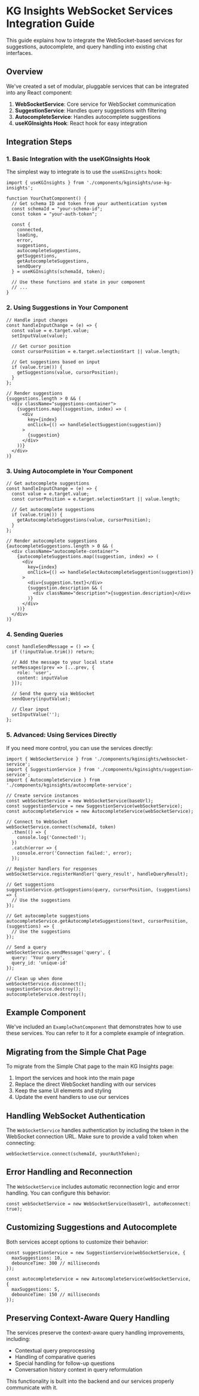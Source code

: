 # KG Insights WebSocket Services Integration Guide

This guide explains how to integrate the WebSocket-based services for suggestions, autocomplete, and query handling into existing chat interfaces.

## Overview

We've created a set of modular, pluggable services that can be integrated into any React component:

1. **WebSocketService**: Core service for WebSocket communication
2. **SuggestionService**: Handles query suggestions with filtering
3. **AutocompleteService**: Handles autocomplete suggestions
4. **useKGInsights Hook**: React hook for easy integration

## Integration Steps

### 1. Basic Integration with the useKGInsights Hook

The simplest way to integrate is to use the `useKGInsights` hook:

```tsx
import { useKGInsights } from './components/kginsights/use-kg-insights';

function YourChatComponent() {
  // Get schema ID and token from your authentication system
  const schemaId = "your-schema-id";
  const token = "your-auth-token";
  
  const {
    connected,
    loading,
    error,
    suggestions,
    autocompleteSuggestions,
    getSuggestions,
    getAutocompleteSuggestions,
    sendQuery
  } = useKGInsights(schemaId, token);

  // Use these functions and state in your component
  // ...
}
```

### 2. Using Suggestions in Your Component

```tsx
// Handle input changes
const handleInputChange = (e) => {
  const value = e.target.value;
  setInputValue(value);
  
  // Get cursor position
  const cursorPosition = e.target.selectionStart || value.length;
  
  // Get suggestions based on input
  if (value.trim()) {
    getSuggestions(value, cursorPosition);
  }
};

// Render suggestions
{suggestions.length > 0 && (
  <div className="suggestions-container">
    {suggestions.map((suggestion, index) => (
      <div 
        key={index}
        onClick={() => handleSelectSuggestion(suggestion)}
      >
        {suggestion}
      </div>
    ))}
  </div>
)}
```

### 3. Using Autocomplete in Your Component

```tsx
// Get autocomplete suggestions
const handleInputChange = (e) => {
  const value = e.target.value;
  const cursorPosition = e.target.selectionStart || value.length;
  
  // Get autocomplete suggestions
  if (value.trim()) {
    getAutocompleteSuggestions(value, cursorPosition);
  }
};

// Render autocomplete suggestions
{autocompleteSuggestions.length > 0 && (
  <div className="autocomplete-container">
    {autocompleteSuggestions.map((suggestion, index) => (
      <div 
        key={index}
        onClick={() => handleSelectAutocompleteSuggestion(suggestion)}
      >
        <div>{suggestion.text}</div>
        {suggestion.description && (
          <div className="description">{suggestion.description}</div>
        )}
      </div>
    ))}
  </div>
)}
```

### 4. Sending Queries

```tsx
const handleSendMessage = () => {
  if (!inputValue.trim()) return;
  
  // Add the message to your local state
  setMessages(prev => [...prev, {
    role: 'user',
    content: inputValue
  }]);
  
  // Send the query via WebSocket
  sendQuery(inputValue);
  
  // Clear input
  setInputValue('');
};
```

### 5. Advanced: Using Services Directly

If you need more control, you can use the services directly:

```tsx
import { WebSocketService } from './components/kginsights/websocket-service';
import { SuggestionService } from './components/kginsights/suggestion-service';
import { AutocompleteService } from './components/kginsights/autocomplete-service';

// Create service instances
const webSocketService = new WebSocketService(baseUrl);
const suggestionService = new SuggestionService(webSocketService);
const autocompleteService = new AutocompleteService(webSocketService);

// Connect to WebSocket
webSocketService.connect(schemaId, token)
  .then(() => {
    console.log('Connected!');
  })
  .catch(error => {
    console.error('Connection failed:', error);
  });

// Register handlers for responses
webSocketService.registerHandler('query_result', handleQueryResult);

// Get suggestions
suggestionService.getSuggestions(query, cursorPosition, (suggestions) => {
  // Use the suggestions
});

// Get autocomplete suggestions
autocompleteService.getAutocompleteSuggestions(text, cursorPosition, (suggestions) => {
  // Use the suggestions
});

// Send a query
webSocketService.sendMessage('query', {
  query: 'Your query',
  query_id: 'unique-id'
});

// Clean up when done
webSocketService.disconnect();
suggestionService.destroy();
autocompleteService.destroy();
```

## Example Component

We've included an `ExampleChatComponent` that demonstrates how to use these services. You can refer to it for a complete example of integration.

## Migrating from the Simple Chat Page

To migrate from the Simple Chat page to the main KG Insights page:

1. Import the services and hook into the main page
2. Replace the direct WebSocket handling with our services
3. Keep the same UI elements and styling
4. Update the event handlers to use our services

## Handling WebSocket Authentication

The `WebSocketService` handles authentication by including the token in the WebSocket connection URL. Make sure to provide a valid token when connecting:

```tsx
webSocketService.connect(schemaId, yourAuthToken);
```

## Error Handling and Reconnection

The `WebSocketService` includes automatic reconnection logic and error handling. You can configure this behavior:

```tsx
const webSocketService = new WebSocketService(baseUrl, autoReconnect: true);
```

## Customizing Suggestions and Autocomplete

Both services accept options to customize their behavior:

```tsx
const suggestionService = new SuggestionService(webSocketService, {
  maxSuggestions: 10,
  debounceTime: 300 // milliseconds
});

const autocompleteService = new AutocompleteService(webSocketService, {
  maxSuggestions: 5,
  debounceTime: 150 // milliseconds
});
```

## Preserving Context-Aware Query Handling

The services preserve the context-aware query handling improvements, including:

- Contextual query preprocessing
- Handling of comparative queries
- Special handling for follow-up questions
- Conversation history context in query reformulation

This functionality is built into the backend and our services properly communicate with it.
